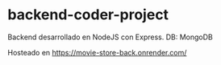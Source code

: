 # backend-coder-project

Backend desarrollado en NodeJS con Express. DB: MongoDB


Hosteado en https://movie-store-back.onrender.com/


